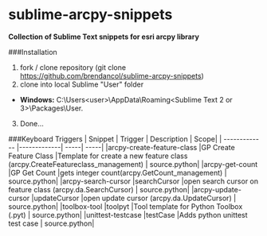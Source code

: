 
sublime-arcpy-snippets
======================

**Collection of Sublime Text snippets for esri arcpy library**

###Installation
1. fork / clone repository (git clone https://github.com/brendancol/sublime-arcpy-snippets)
2. clone into local Sublime "User" folder
  * **Windows:** C:\Users\<user>\AppData\Roaming\<Sublime Text 2 or 3>\Packages\User.
3. Done...




###Keyboard Triggers
| Snippet        | Trigger           | Description  | Scope| 
| ------------- |-------------| -----| -----|
|arcpy-create-feature-class |GP Create Feature Class |Template for create a new feature class (arcpy.CreateFeatureclass_management) | source.python| 
|arcpy-get-count |GP Get Count |gets integer count(arcpy.GetCount_management) | source.python| 
|arcpy-search-cursor |searchCursor |open search cursor on feature class (arcpy.da.SearchCursor) | source.python| 
|arcpy-update-cursor |updateCursor |open update cursor (arcpy.da.UpdateCursor) | source.python| 
|toolbox-tool |toolpyt |Tool template for Python Toolbox (.pyt) | source.python| 
|unittest-testcase |testCase |Adds python unittest test case | source.python| 
